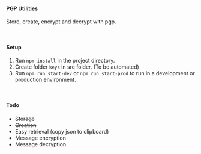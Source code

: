 #### PGP Utilities
Store, create, encrypt and decrypt with pgp.

&nbsp;
#### Setup
1. Run `npm install` in the project directory.
2. Create folder `keys` in src folder. (To be automated)
3. Run `npm run start-dev` or `npm run start-prod` to run in a development or production environment.

&nbsp;
#### Todo
- ~~Storage~~
- ~~Creation~~
- Easy retrieval (copy json to clipboard)
- Message encryption
- Message decryption
